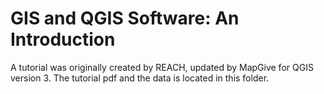 # GIS and QGIS Software: An Introduction

A tutorial was originally created by REACH, updated by MapGive for QGIS version 3. The tutorial pdf and the data is located in this folder.
